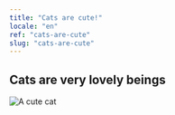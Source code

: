 ```yaml
---
title: "Cats are cute!"
locale: "en"
ref: "cats-are-cute"
slug: "cats-are-cute"
---
```


## Cats are very lovely beings

![A cute cat](./cutecat.webp)

